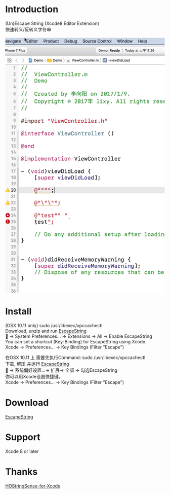 # Introduction
(Un)Escape String (Xcode8 Editor Extension)
<br/>
快速转义/反转义字符串
<br/>
<br/>
<img  src="demo.gif"  alt="demo.gif" />
# Install
(OSX 10.11 only) sudo /usr/libexec/xpccachectl<br/>
Download, unzip and run <a href ="https://github.com/keepyounger/EscapeString/blob/master/EscapeString.zip?raw=true"> EscapeString </a><br/>
 -> System Preferences... -> Extensions -> All -> Enable EscapeString<br/>
You can set a shortcut (Key-Binding) for EscapeString using Xcode.<br/>
Xcode -> Preferences... -> Key Bindings (Filter "Escape")<br/>

在OSX 10.11 上 需要先执行Command: sudo /usr/libexec/xpccachectl<br/>
下载, 解压 并运行 <a href ="https://github.com/keepyounger/EscapeString/blob/master/EscapeString.zip?raw=true"> EscapeString </a><br/>
 -> 系统偏好设置...-> 扩展-> 全部 -> 勾选EscapeString<br/>
你可以用Xcode设置快捷键。<br/>
Xcode -> Preferences... -> Key Bindings (Filter "Escape")<br/>

# Download
<a href ="https://github.com/keepyounger/EscapeString/blob/master/EscapeString.zip?raw=true"> EscapeString </a> <br/>

# Support
Xcode 8 or later
# Thanks
<a href ="https://github.com/holtwick/HOStringSense-for-Xcode"> HOStringSense-for-Xcode </a> <br/>


